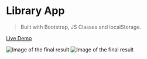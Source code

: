 # Library App

> Built with Bootstrap, JS Classes and localStorage.

[Live Demo](https://constantinginga.github.io/library/)

![Image of the final result](https://i.imgur.com/G0b4Xl8.png)
![Image of the final result](https://i.imgur.com/etFnpsf.png)
